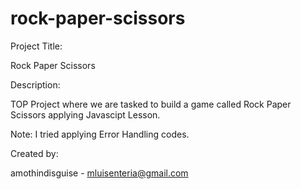 # rock-paper-scissors
Project Title:

Rock Paper Scissors

Description:

TOP Project where we are tasked to build a game called Rock Paper Scissors applying Javascipt Lesson.

Note: I tried applying Error Handling codes.

Created by:

amothindisguise - mluisenteria@gmail.com
